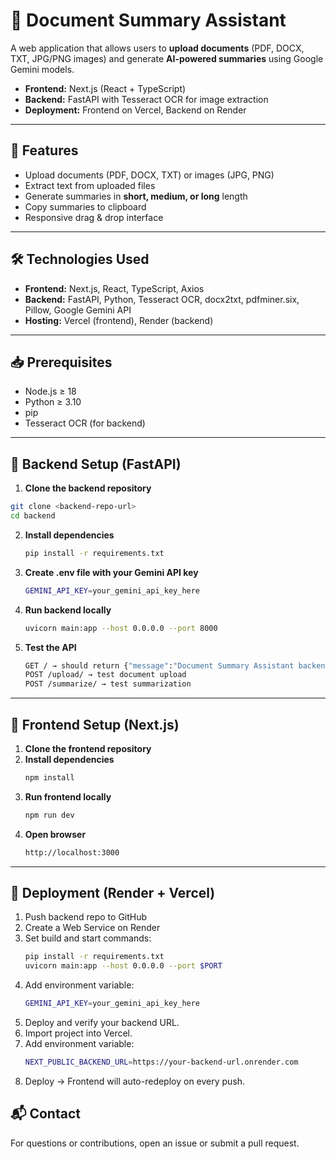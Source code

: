 # 📄 Document Summary Assistant

A web application that allows users to **upload documents** (PDF, DOCX, TXT, JPG/PNG images) and generate **AI-powered summaries** using Google Gemini models.

- **Frontend:** Next.js (React + TypeScript)  
- **Backend:** FastAPI with Tesseract OCR for image extraction  
- **Deployment:** Frontend on Vercel, Backend on Render  

---

## 🔹 Features

- Upload documents (PDF, DOCX, TXT) or images (JPG, PNG)  
- Extract text from uploaded files  
- Generate summaries in **short, medium, or long** length  
- Copy summaries to clipboard  
- Responsive drag & drop interface  

---

## 🛠️ Technologies Used

- **Frontend:** Next.js, React, TypeScript, Axios  
- **Backend:** FastAPI, Python, Tesseract OCR, docx2txt, pdfminer.six, Pillow, Google Gemini API  
- **Hosting:** Vercel (frontend), Render (backend)  

---

## 📥 Prerequisites

- Node.js ≥ 18  
- Python ≥ 3.10  
- pip  
- Tesseract OCR (for backend)  

---

## 🔹 Backend Setup (FastAPI)

1. **Clone the backend repository**
```bash
git clone <backend-repo-url>
cd backend
```
2. **Install dependencies**
   ```bash
   pip install -r requirements.txt
   ```

3. **Create .env file with your Gemini API key**
   ```bash
   GEMINI_API_KEY=your_gemini_api_key_here
   ```

4. **Run backend locally**
   ```bash
   uvicorn main:app --host 0.0.0.0 --port 8000
   ```

5. **Test the API**
   ```bash
   GET / → should return {"message":"Document Summary Assistant backend is running 🚀"}
   POST /upload/ → test document upload
   POST /summarize/ → test summarization
   ```

---

## 🔹 Frontend Setup (Next.js)

1. **Clone the frontend repository**
2. **Install dependencies**
   ```bash
   npm install
   ```
3. **Run frontend locally**
   ```bash
   npm run dev
   ```
4. **Open browser**
   ```bash
   http://localhost:3000
   ```

---

## 🔹 Deployment (Render + Vercel)

1. Push backend repo to GitHub
2. Create a Web Service on Render
3. Set build and start commands:
   ```bash
   pip install -r requirements.txt
   uvicorn main:app --host 0.0.0.0 --port $PORT
   ```
4. Add environment variable:
   ```bash
   GEMINI_API_KEY=your_gemini_api_key_here
   ```
5. Deploy and verify your backend URL.
6. Import project into Vercel.
7. Add environment variable:
   ```bash
   NEXT_PUBLIC_BACKEND_URL=https://your-backend-url.onrender.com
   ```
8. Deploy → Frontend will auto-redeploy on every push.


## 📬 Contact

For questions or contributions, open an issue or submit a pull request.
